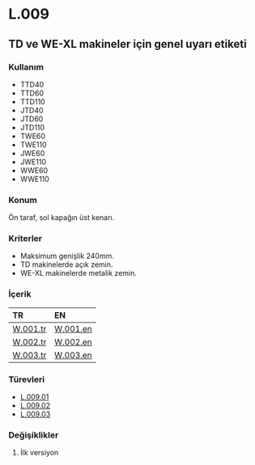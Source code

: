 # L.009

## TD ve WE-XL makineler için genel uyarı etiketi

### Kullanım

* TTD40
* TTD60
* TTD110
* JTD40
* JTD60
* JTD110
* TWE60
* TWE110
* JWE60
* JWE110
* WWE60
* WWE110

### Konum

Ön taraf, sol kapağın üst kenarı.

### Kriterler

* Maksimum genişlik 240mm.
* TD makinelerde açık zemin.
* WE-XL makinelerde metalik zemin.

### İçerik

| TR                              | EN                              |
| :------------------------------ | :------------------------------ |
| [W.001.tr](../warn/W.001.tr.md) | [W.001.en](../warn/W.001.en.md) |
| [W.002.tr](../warn/W.002.tr.md) | [W.002.en](../warn/W.002.en.md) |
| [W.003.tr](../warn/W.003.tr.md) | [W.003.en](../warn/W.003.en.md) |

### Türevleri

* [L.009.01](./L.009.01.md)
* [L.009.02](./L.009.02.md)
* [L.009.03](./L.009.03.md)

### Değişiklikler

1. İlk versiyon

